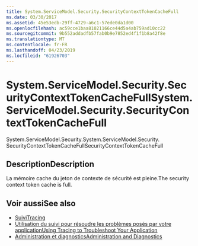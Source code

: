 ```yaml
---
title: System.ServiceModel.Security.SecurityContextTokenCacheFull
ms.date: 03/30/2017
ms.assetid: 45e53edb-29ff-4729-a6c1-57ede0da1d00
ms.openlocfilehash: ac59cce1baa81021166ce44d5a4ab759ad10cc22
ms.sourcegitcommit: 9b552addadfb57fab0b9e7852ed4f1f1b8a42f8e
ms.translationtype: MT
ms.contentlocale: fr-FR
ms.lasthandoff: 04/23/2019
ms.locfileid: "61926703"
---
```

# <a name="systemservicemodelsecuritysecuritycontexttokencachefull"></a><span data-ttu-id="b6c36-102">System.ServiceModel.Security.SecurityContextTokenCacheFull</span><span class="sxs-lookup"><span data-stu-id="b6c36-102">System.ServiceModel.Security.SecurityContextTokenCacheFull</span></span>
<span data-ttu-id="b6c36-103">System.ServiceModel.Security.</span><span class="sxs-lookup"><span data-stu-id="b6c36-103">System.ServiceModel.Security.</span></span> <span data-ttu-id="b6c36-104">SecurityContextTokenCacheFull</span><span class="sxs-lookup"><span data-stu-id="b6c36-104">SecurityContextTokenCacheFull</span></span>  
  
## <a name="description"></a><span data-ttu-id="b6c36-105">Description</span><span class="sxs-lookup"><span data-stu-id="b6c36-105">Description</span></span>  
 <span data-ttu-id="b6c36-106">La mémoire cache du jeton de contexte de sécurité est pleine.</span><span class="sxs-lookup"><span data-stu-id="b6c36-106">The security context token cache is full.</span></span>  
  
## <a name="see-also"></a><span data-ttu-id="b6c36-107">Voir aussi</span><span class="sxs-lookup"><span data-stu-id="b6c36-107">See also</span></span>

- [<span data-ttu-id="b6c36-108">Suivi</span><span class="sxs-lookup"><span data-stu-id="b6c36-108">Tracing</span></span>](../../../../../docs/framework/wcf/diagnostics/tracing/index.md)
- [<span data-ttu-id="b6c36-109">Utilisation du suivi pour résoudre les problèmes posés par votre application</span><span class="sxs-lookup"><span data-stu-id="b6c36-109">Using Tracing to Troubleshoot Your Application</span></span>](../../../../../docs/framework/wcf/diagnostics/tracing/using-tracing-to-troubleshoot-your-application.md)
- [<span data-ttu-id="b6c36-110">Administration et diagnostics</span><span class="sxs-lookup"><span data-stu-id="b6c36-110">Administration and Diagnostics</span></span>](../../../../../docs/framework/wcf/diagnostics/index.md)
